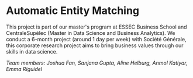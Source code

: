# Automatic Entity Matching

This project is part of our master's program  at ESSEC Business School and CentraleSupélec (Master in Data Science and Business Analytics). We conduct a 6-month project (around 1 day per week) with Société Générale, this corporate research project  aims to bring business values through our skills in data science. 

*Team members: Joshua Fan, Sanjana Gupta, Aline Helburg, Anmol Katiyar, Emma Riguidel*

